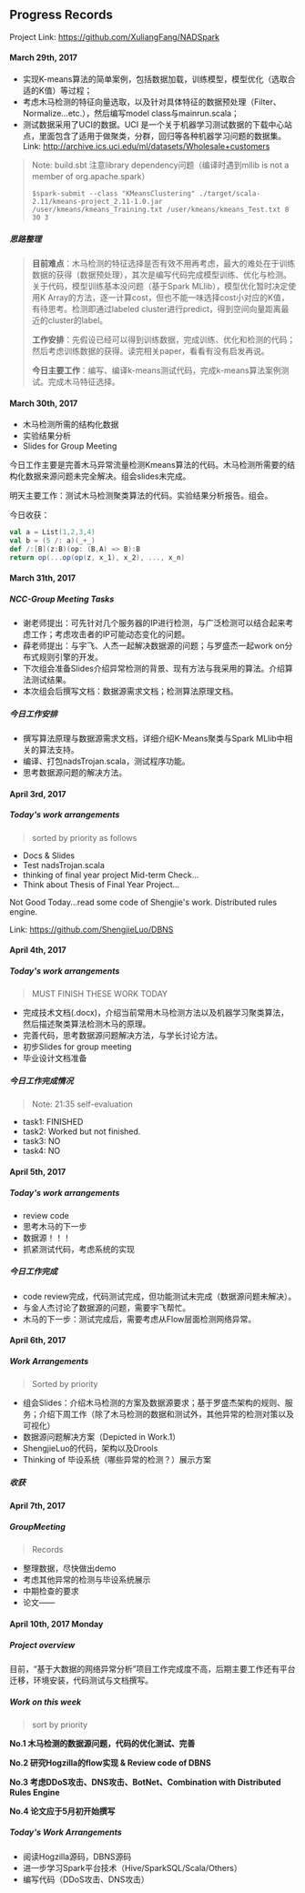 ## Progress Records

Project Link: https://github.com/XuliangFang/NADSpark

#### March 29th, 2017

* 实现K-means算法的简单案例，包括数据加载，训练模型，模型优化（选取合适的K值）等过程；
* 考虑木马检测的特征向量选取，以及针对具体特征的数据预处理（Filter、Normalize...etc.），然后编写model class与mainrun.scala；
* 测试数据采用了UCI的数据。UCI 是一个关于机器学习测试数据的下载中心站点，里面包含了适用于做聚类，分群，回归等各种机器学习问题的数据集。Link: http://archive.ics.uci.edu/ml/datasets/Wholesale+customers

> Note: build.sbt 注意library dependency问题（编译时遇到mllib is not a member of org.apache.spark）
>
> ```shell
> $spark-submit --class "KMeansClustering" ./target/scala-2.11/kmeans-project_2.11-1.0.jar /user/kmeans/kmeans_Training.txt /user/kmeans/kmeans_Test.txt 8 30 3
> ```

##### 思路整理

> **目前难点**：木马检测的特征选择是否有效不用再考虑，最大的难处在于训练数据的获得（数据预处理），其次是编写代码完成模型训练、优化与检测。关于代码，模型训练基本没问题（基于Spark MLlib），模型优化暂时决定使用K Array的方法，逐一计算cost，但也不能一味选择cost小对应的K值，有待思考。检测即通过labeled cluster进行predict，得到空间向量距离最近的cluster的label。
>
> **工作安排**：先假设已经可以得到训练数据，完成训练、优化和检测的代码；然后考虑训练数据的获得。读完相关paper，看看有没有启发再说。
>
> **今日主要工作**：编写、编译k-means测试代码，完成k-means算法案例测试。完成木马特征选择。

#### March 30th, 2017

* 木马检测所需的结构化数据
* 实验结果分析
* Slides for Group Meeting

今日工作主要是完善木马异常流量检测Kmeans算法的代码。木马检测所需要的结构化数据来源问题未完全解决。组会slides未完成。

明天主要工作：测试木马检测聚类算法的代码。实验结果分析报告。组会。

今日收获：

```scala
val a = List(1,2,3,4)
val b = (5 /: a)(_+_)
def /:[B](z:B)(op: (B,A) => B):B
return op(...op(op(z, x_1), x_2), ..., x_n)
```

#### March 31th, 2017

##### NCC-Group Meeting Tasks

* 谢老师提出：可先针对几个服务器的IP进行检测，与广泛检测可以结合起来考虑工作；考虑攻击者的IP可能动态变化的问题。
* 薛老师提出：与宇飞、人杰一起解决数据源的问题；与罗盛杰一起work on分布式规则引擎的开发。
* 下次组会准备Slides介绍异常检测的背景、现有方法与我采用的算法。介绍算法测试结果。
* 本次组会后撰写文档：数据源需求文档；检测算法原理文档。

##### 今日工作安排

* 撰写算法原理与数据源需求文档，详细介绍K-Means聚类与Spark MLlib中相关的算法支持。
* 编译、打包nadsTrojan.scala，测试程序功能。
* 思考数据源问题的解决方法。

#### April 3rd, 2017

##### Today's work arrangements

> sorted by priority as follows

* Docs & Slides 
* Test nadsTrojan.scala
* thinking of final year project Mid-term Check...
* Think about Thesis of Final Year Project...

Not Good Today...read some code of Shengjie's work. Distributed rules engine.

Link: https://github.com/ShengjieLuo/DBNS

#### April 4th, 2017

##### Today's work arrangements

> MUST FINISH THESE WORK TODAY

* 完成技术文档(.docx)，介绍当前常用木马检测方法以及机器学习聚类算法，然后描述聚类算法检测木马的原理。
* 完善代码，思考数据源问题解决方法，与学长讨论方法。
* 初步Slides for group meeting
* 毕业设计文档准备

##### 今日工作完成情况

> Note: 21:35 self-evaluation

* task1: FINISHED
* task2: Worked but not finished.
* task3: NO
* task4: NO

#### April 5th, 2017

##### Today's work arrangements

* review code
* 思考木马的下一步
* 数据源！！！
* 抓紧测试代码，考虑系统的实现

##### 今日工作完成

* code review完成，代码测试完成，但功能测试未完成（数据源问题未解决）。
* 与金人杰讨论了数据源的问题，需要宇飞帮忙。
* 木马的下一步：测试完成后，需要考虑从Flow层面检测网络异常。

#### April 6th, 2017

##### Work Arrangements

> Sorted by priority

* 组会Slides：介绍木马检测的方案及数据源要求；基于罗盛杰架构的规则、服务；介绍下周工作（除了木马检测的数据和测试外，其他异常的检测对策以及可视化）
* 数据源问题解决方案（Depicted in Work.1）
* ShengjieLuo的代码，架构以及Drools
* Thinking of 毕设系统（哪些异常的检测？）展示方案

##### 收获

#### April 7th, 2017

##### GroupMeeting

> Records

* 整理数据，尽快做出demo
* 考虑其他异常的检测与毕设系统展示
* 中期检查的要求
* 论文——

#### April 10th, 2017    Monday

##### Project overview

目前，“基于大数据的网络异常分析”项目工作完成度不高，后期主要工作还有平台迁移，环境安装，代码测试与文档撰写。

##### Work on this week 

> sort by priority

**No.1 木马检测的数据源问题，代码的优化测试、完善**

**No.2 研究Hogzilla的flow实现 & Review code of DBNS** 

**No.3 考虑DDoS攻击、DNS攻击、BotNet、Combination with Distributed Rules Engine**

**No.4 论文应于5月初开始撰写**

##### Today's Work Arrangements

* 阅读Hogzilla源码，DBNS源码
* 进一步学习Spark平台技术（Hive/SparkSQL/Scala/Others）
* 编写代码（DDoS攻击、DNS攻击）